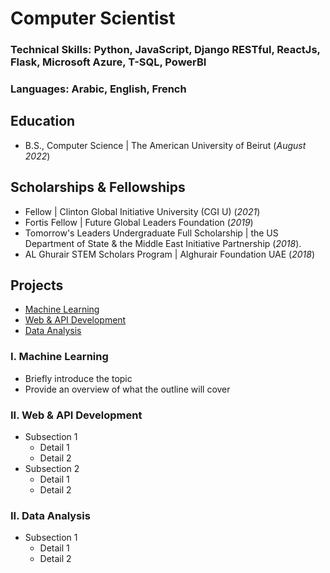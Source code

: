 # Computer Scientist  

### Technical Skills: Python, JavaScript, Django RESTful, ReactJs, Flask, Microsoft Azure, T-SQL, PowerBI
### Languages: Arabic, English, French
 
## Education
- B.S., Computer Science | The American University of Beirut (_August 2022_)
 
## Scholarships & Fellowships
- Fellow | Clinton Global Initiative University (CGI U) (_2021_)
- Fortis Fellow | Future Global Leaders Foundation (_2019_)
- Tomorrow's Leaders Undergraduate Full Scholarship | the US Department of State & the Middle East Initiative Partnership (_2018_).
- AL Ghurair STEM Scholars Program | Alghurair Foundation UAE (_2018_)
  
## Projects
- [Machine Learning](#i-machine-learning)
- [Web & API Development ](#i-web-&-api-development)
- [Data Analysis](#i-data-analysis)





### I. Machine Learning 
   - Briefly introduce the topic
   - Provide an overview of what the outline will cover

### II. Web  & API Development 
   - Subsection 1
     - Detail 1
     - Detail 2
   - Subsection 2
     - Detail 1
     - Detail 2
    
### II. Data Analysis 
   - Subsection 1
     - Detail 1
     - Detail 2
